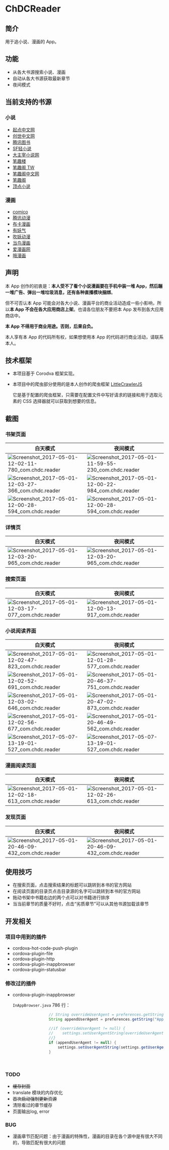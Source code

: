 # ChDCReader

## 简介

用于追小说、漫画的 App。

## 功能

* 从各大书源搜索小说、漫画
* 自动从各大书源获取最新章节
* 夜间模式

## 当前支持的书源

### 小说

* [起点中文网](http://www.qidian.com/)
* [创世中文网](http://chuangshi.qq.com/)
* [腾讯图书](http://ubook.qq.com)
* [SF轻小说](http://book.sfacg.com/)
* [大主宰小说网](http://www.daizhuzai.com/)
* [笔趣楼](http://www.biqulou.net/)
* [笔趣阁 TW](http://www.biquge.com.tw/)
* [笔趣阁中文网](http://www.biqugezw.com/)
* [笔趣阁](http://www.biquge.com/)
* [顶点小说](http://www.booktxt.net)

### 漫画

* [comico](http://www.comico.com.tw/)
* [腾讯动漫](http://ac.qq.com/)
* [布卡漫画](http://www.buka.cn)
* [有妖气](http://www.u17.com)
* [吹妖动漫](http://www.chuiyao.com/)
* [当鸟漫画](http://www.dangniao.com)
* [爱漫画网](http://www.2manhua.com/)
* [哦漫画](http://www.omanhua.com/comic/)

## 声明

本 App 创作的初衷是：**本人受不了看个小说漫画要在手机中装一堆 App，然后蹦一堆广告、弹出一堆垃圾消息，还有各种直播模块捆绑**。

但不可否认本 App 可能会对各大小说、漫画平台的商业活动造成一些小影响，所以**本 App 不会在各大应用商店上架**。也请各位朋友不要把本 App 发布到各大应用商店中。

**本 App 不得用于商业用途。否则，后果自负。**

本人享有本 App 的代码所有权，如果想使用本 App 的代码进行商业活动，请联系本人。

## 技术框架

* 本项目基于 Corodva 框架实现。

* 本项目中的爬虫部分使用的是本人创作的爬虫框架 [LittleCrawlerJS](https://github.com/ChDC/LittleCrawlerJS)

  它是基于配置的爬虫框架，只需要在配置文件中写好请求的链接和用于选取元素的 CSS 选择器就可以获取到想要的信息。

## 截图

### 书架页面

| 白天模式                                     | 夜间模式                                     |
| ---------------------------------------- | ---------------------------------------- |
| ![Screenshot_2017-05-01-12-02-11-780_com.chdc.reader](Screenshot/Screenshot_2017-05-01-12-02-11-780_com.chdc.reader.png) | ![Screenshot_2017-05-01-11-59-55-230_com.chdc.reader](Screenshot/Screenshot_2017-05-01-11-59-55-230_com.chdc.reader.png) |
| ![Screenshot_2017-05-01-12-03-27-366_com.chdc.reader](Screenshot/Screenshot_2017-05-01-12-03-27-366_com.chdc.reader.png) | ![Screenshot_2017-05-01-12-00-22-984_com.chdc.reader](Screenshot/Screenshot_2017-05-01-12-00-22-984_com.chdc.reader.png) |
| ![Screenshot_2017-05-01-12-00-28-594_com.chdc.reader](Screenshot/Screenshot_2017-05-01-21-36-46-076_com.chdc.reader.png) | ![Screenshot_2017-05-01-12-00-28-594_com.chdc.reader](Screenshot/Screenshot_2017-05-01-12-00-28-594_com.chdc.reader.png) |

### 详情页

| 白天模式                                     | 夜间模式                                     |
| ---------------------------------------- | ---------------------------------------- |
| ![Screenshot_2017-05-01-12-03-20-965_com.chdc.reader](Screenshot/Screenshot_2017-05-01-12-03-20-965_com.chdc.reader.png) | ![Screenshot_2017-05-01-12-03-20-965_com.chdc.reader](Screenshot/Screenshot_2017-05-01-21-39-04-874_com.chdc.reader.png) |

### 搜索页面

| 白天模式                                     | 夜间模式                                     |
| ---------------------------------------- | ---------------------------------------- |
| ![Screenshot_2017-05-01-12-03-17-077_com.chdc.reader](Screenshot/Screenshot_2017-05-01-12-03-17-077_com.chdc.reader.png) | ![Screenshot_2017-05-01-12-00-13-917_com.chdc.reader](Screenshot/Screenshot_2017-05-01-12-00-13-917_com.chdc.reader.png) |

### 小说阅读界面

| 白天模式                                     | 夜间模式                                     |
| ---------------------------------------- | ---------------------------------------- |
| ![Screenshot_2017-05-01-12-02-47-823_com.chdc.reader](Screenshot/Screenshot_2017-05-01-12-02-47-823_com.chdc.reader.png) | ![Screenshot_2017-05-01-12-01-28-577_com.chdc.reader](Screenshot/Screenshot_2017-05-01-12-01-28-577_com.chdc.reader.png) |
| ![Screenshot_2017-05-01-12-02-52-691_com.chdc.reader](Screenshot/Screenshot_2017-05-01-12-02-52-691_com.chdc.reader.png) | ![Screenshot_2017-05-01-20-46-37-751_com.chdc.reader](Screenshot/Screenshot_2017-05-01-20-46-37-751_com.chdc.reader.png) |
| ![Screenshot_2017-05-01-12-03-02-646_com.chdc.reader](Screenshot/Screenshot_2017-05-01-12-03-02-646_com.chdc.reader.png) | ![Screenshot_2017-05-01-20-47-02-873_com.chdc.reader](Screenshot/Screenshot_2017-05-01-20-47-02-873_com.chdc.reader.png) |
| ![Screenshot_2017-05-01-12-02-56-677_com.chdc.reader](Screenshot/Screenshot_2017-05-01-12-02-56-677_com.chdc.reader.png) | ![Screenshot_2017-05-01-20-46-49-562_com.chdc.reader](Screenshot/Screenshot_2017-05-01-20-46-49-562_com.chdc.reader.png) |
| ![Screenshot_2017-05-07-13-19-01-527_com.chdc.reader](Screenshot/Screenshot_2017-05-07-13-19-01-527_com.chdc.reader.png) | ![Screenshot_2017-05-07-13-19-01-527_com.chdc.reader](Screenshot/Screenshot_2017-05-07-13-12-41-997_com.chdc.reader.png) |

### 漫画阅读页面

| 白天模式                                     | 夜间模式                                     |
| ---------------------------------------- | ---------------------------------------- |
| ![Screenshot_2017-05-01-12-02-18-613_com.chdc.reader](Screenshot/Screenshot_2017-05-01-12-02-18-613_com.chdc.reader.png) | ![Screenshot_2017-05-01-12-02-26-613_com.chdc.reader](Screenshot/Screenshot_2017-05-01-12-02-26-613_com.chdc.reader.png) |

### 发现页面

| 白天模式                                     | 夜间模式                                     |
| ---------------------------------------- | ---------------------------------------- |
| ![Screenshot_2017-05-01-20-46-09-432_com.chdc.reader](Screenshot/Screenshot_2017-05-01-12-03-09-025_com.chdc.reader.png) | ![Screenshot_2017-05-01-20-46-09-432_com.chdc.reader](Screenshot/Screenshot_2017-05-01-20-46-09-432_com.chdc.reader.png) |

## 使用技巧

* 在搜索页面，点击搜索结果的标题可以跳转到本书的官方网站
* 在阅读页面的目录页点击目录源的名字可以跳转到本书的官方网站
* 拖动书架中书籍右边的两个点可以对书籍进行排序
* 当当前章节的质量不好时，点击“劣质章节”可以从其他书源加载该章节

## 开发相关

### 项目中用到的插件

* cordova-hot-code-push-plugin
* cordova-plugin-file
* cordova-plugin-http
* cordova-plugin-inappbrowser
* cordova-plugin-statusbar

### 修改过的插件

* cordova-plugin-inappbrowser

  `InAppBrowser.java`  786 行：

  ```java
                  // String overrideUserAgent = preferences.getString("OverrideUserAgent", null);
                  String appendUserAgent = preferences.getString("AppendUserAgent", null);

                  //if (overrideUserAgent != null) {
                  //    settings.setUserAgentString(overrideUserAgent);
                  //}
                  if (appendUserAgent != null) {
                      settings.setUserAgentString(settings.getUserAgentString() + appendUserAgent);
                  }
  ```

  ​

###  TODO

* ~~缓存封面~~
* translate 模块的内存优化
* ~~首次启动强制更新资源~~
* 清除看过的章节缓存
* 页面输出log, error


### BUG

* ​漫画章节匹配问题：由于漫画的特殊性，漫画的目录在各个源中是有很大不同的，导致匹配有很大的问题

